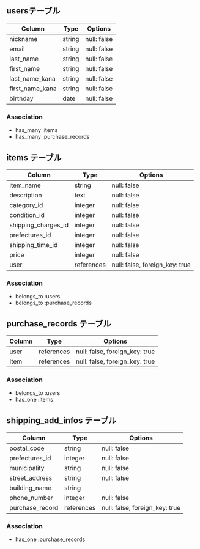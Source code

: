 ## usersテーブル

| Column           | Type       | Options     |
| ---------------- | ---------- | ------------|
| nickname         | string     | null: false |
| email            | string     | null: false |
| last_name        | string     | null: false |
| first_name       | string     | null: false |
| last_name_kana   | string     | null: false |
| first_name_kana  | string     | null: false |
| birthday         | date       | null: false |

### Association
- has_many :items
- has_many :purchase_records

## items テーブル

| Column              | Type       | Options                        |
| ------------------- | ---------- |--------------------------------|
| item_name           | string     | null: false                    |
| description         | text       | null: false                    |
| category_id         | integer    | null: false                    |
| condition_id        | integer    | null: false                    |
| shipping_charges_id | integer    | null: false                    |
| prefectures_id      | integer    | null: false                    |
| shipping_time_id    | integer    | null: false                    |
| price               | integer    | null: false                    |
| user                | references | null: false, foreign_key: true |


### Association
- belongs_to :users
- belongs_to :purchase_records


## purchase_records テーブル

| Column       | Type       | Options                        |
| ------------ | ---------- | -------------------------------|
| user         | references | null: false, foreign_key: true |
| Item         | references | null: false, foreign_key: true |

### Association
- belongs_to :users
- has_one :items

## shipping_add_infos テーブル

| Column                | Type       | Options                        |
| --------------------- | ---------- |--------------------------------|
| postal_code           | string     | null: false                    |
| prefectures_id        | integer    | null: false                    |
| municipality          | string     | null: false                    |
| street_address        | string     | null: false                    |
| building_name         | string     |                                |
| phone_number          | integer    | null: false                    |
| purchase_record       | references | null: false, foreign_key: true |


### Association
- has_one :purchase_records